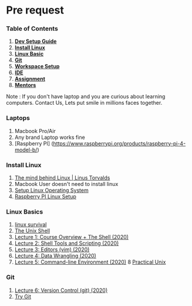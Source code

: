 # Pre request

### Table of Contents
1. **[Dev Setup Guide](#dev-setup)**
2. **[Install Linux](#install-linux)**
3. **[Linux Basic](#linux-basics)**
4. **[Git](#git)**
5. **[Workspace Setup](#workspace)**
6. **[IDE](#ide)**
7. **[Assignment](#assignment)**
8. **[Mentors](#mentor)**

Note : If you don't have laptop and you are curious about learning computers. Contact Us, Lets put smile in millions faces together.

### Laptops 

1. Macbook Pro/Air 
2. Any brand Laptop works fine
2. [Raspberry PI] (https://www.raspberrypi.org/products/raspberry-pi-4-model-b/)

### Install Linux

1. [The mind behind Linux | Linus Torvalds](https://www.youtube.com/watch?v=o8NPllzkFhE)
2. Macbook User doesn't need to install linux 
3. [Setup Linux Operating System](https://ubuntu.com/tutorials/tutorial-install-ubuntu-desktop#1-overview)
4. [Raspberry PI Linux Setup](https://projects.raspberrypi.org/en/projects/raspberry-pi-setting-up)

### Linux Basics

1. [linux survival](https://linuxsurvival.com/) 
2. [The Unix Shell](https://swcarpentry.github.io/shell-novice/) 
3. [Lecture 1: Course Overview + The Shell (2020)](https://www.youtube.com/watch?v=Z56Jmr9Z34Q&t=532s)
4. [Lecture 2: Shell Tools and Scripting (2020)](https://www.youtube.com/watch?v=kgII-YWo3Zw)
5. [Lecture 3: Editors (vim) (2020)](https://www.youtube.com/watch?v=a6Q8Na575qc)
6. [Lecture 4: Data Wrangling (2020)](https://www.youtube.com/watch?v=sz_dsktIjt4&t=5s)
7. [Lecture 5: Command-line Environment (2020)](https://www.youtube.com/watch?v=e8BO_dYxk5c&list=PLyzOVJj3bHQuloKGG59rS43e29ro7I57J&index=5) 
8  [Practical Unix](http://openclassroom.stanford.edu/MainFolder/CoursePage.php?course=PracticalUnix)

### Git

1. [Lecture 6: Version Control (git) (2020)](https://www.youtube.com/watch?v=2sjqTHE0zok&list=PLyzOVJj3bHQuloKGG59rS43e29ro7I57J&index=6)
2. [Try Git](https://try.github.io/)
